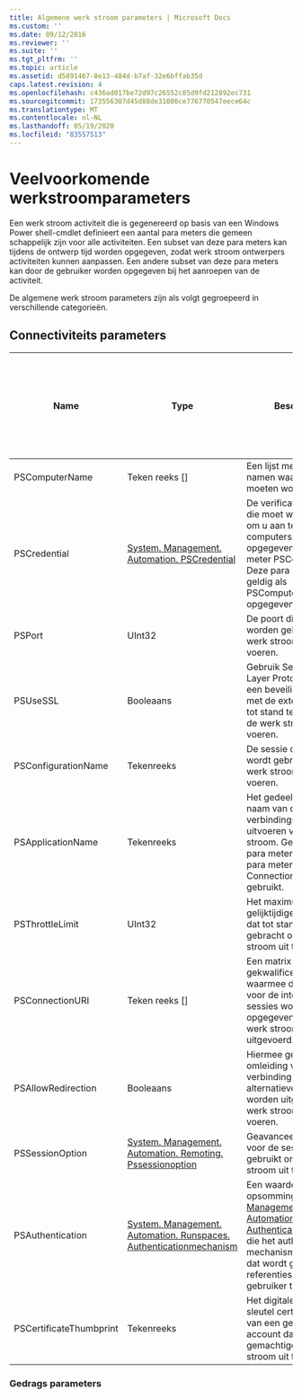 ```yaml
---
title: Algemene werk stroom parameters | Microsoft Docs
ms.custom: ''
ms.date: 09/12/2016
ms.reviewer: ''
ms.suite: ''
ms.tgt_pltfrm: ''
ms.topic: article
ms.assetid: d5891467-8e13-484d-b7af-32e6bffab35d
caps.latest.revision: 4
ms.openlocfilehash: c436ad017be72d97c26552c85d9fd212892ec731
ms.sourcegitcommit: 173556307d45d88de31086ce776770547eece64c
ms.translationtype: MT
ms.contentlocale: nl-NL
ms.lasthandoff: 05/19/2020
ms.locfileid: "83557513"
---
```

# <a name="common-workflow-parameters"></a>Veelvoorkomende werkstroomparameters

Een werk stroom activiteit die is gegenereerd op basis van een Windows Power shell-cmdlet definieert een aantal para meters die gemeen schappelijk zijn voor alle activiteiten. Een subset van deze para meters kan tijdens de ontwerp tijd worden opgegeven, zodat werk stroom ontwerpers activiteiten kunnen aanpassen. Een andere subset van deze para meters kan door de gebruiker worden opgegeven bij het aanroepen van de activiteit.

De algemene werk stroom parameters zijn als volgt gegroepeerd in verschillende categorieën.

## <a name="connectivity-parameters"></a>Connectiviteits parameters

|Name|Type|Beschrijving|Kan tijdens de uitvoerings tijd worden opgegeven door de eind gebruiker?|Kan worden opgegeven door werk stroom auteur tijdens de ontwerp tijd?|Kan worden opgegeven door werk stroom auteur bij instantiëring?|
|----------|----------|-----------------|-----------------------------------------------------|------------------------------------------------------------|-----------------------------------------------------------|
|PSComputerName|Teken reeks []|Een lijst met computer namen waarvoor taken moeten worden gestart.|Ja|Ja|Ja|
|PSCredential|[System. Management. Automation. PSCredential](/dotnet/api/System.Management.Automation.PSCredential)|De verificatie referentie die moet worden gebruikt om u aan te melden bij de computers die zijn opgegeven met de para meter PSComputerName. Deze para meter is alleen geldig als PSComputerName is opgegeven.|Ja|Ja|Ja|
|PSPort|UInt32|De poort die moet worden gebruikt om de werk stroom uit te voeren.|Ja|Ja|Ja|
|PSUseSSL|Booleaans|Gebruik Secure Sockets Layer Protocol (SSL) om een beveiligde verbinding met de externe computer tot stand te brengen om de werk stroom uit te voeren.|Ja|Ja|Ja|
|PSConfigurationName|Tekenreeks|De sessie configuratie die wordt gebruikt om de werk stroom uit te voeren.|Ja|Ja|Ja|
|PSApplicationName|Tekenreeks|Het gedeelte toepassings naam van de verbindings-URI voor het uitvoeren van de werk stroom. Gebruik deze para meter alleen als u de para meter ConnectionURI niet gebruikt.|Ja|Ja|Ja|
|PSThrottleLimit|UInt32|Het maximum aantal gelijktijdige verbindingen dat tot stand kan worden gebracht om de werk stroom uit te voeren.|Ja|NOG TE BEPALEN|Ja|
|PSConnectionURI|Teken reeks []|Een matrix met volledig gekwalificeerde Uri's waarmee de eind punten voor de interactieve sessies worden opgegeven waarmee de werk stroom wordt uitgevoerd.|Ja|Ja|Ja|
|PSAllowRedirection|Booleaans|Hiermee geeft u op of omleiding van deze verbinding naar een alternatieve URI mag worden uitgevoerd om de werk stroom uit te voeren.|Ja|Ja|Ja|
|PSSessionOption|[System. Management. Automation. Remoting. Pssessionoption](/dotnet/api/System.Management.Automation.Remoting.PSSessionOption)|Geavanceerde opties voor de sessie die wordt gebruikt om de werk stroom uit te voeren.|Ja|Ja|Ja|
|PSAuthentication|[System. Management. Automation. Runspaces. Authenticationmechanism](/dotnet/api/System.Management.Automation.Runspaces.AuthenticationMechanism)|Een waarde van de opsomming [System. Management. Automation. Runspaces. Authenticationmechanism](/dotnet/api/System.Management.Automation.Runspaces.AuthenticationMechanism) die het authenticatie mechanisme specificeert dat wordt gebruikt om de referenties van de gebruiker te verifiëren.|Ja|Ja|Ja|
|PSCertificateThumbprint|Tekenreeks|Het digitale open bare-sleutel certificaat (x509) van een gebruikers account dat is gemachtigd om de werk stroom uit te voeren.|Ja|Ja|Ja|

### <a name="behavior-parameters"></a>Gedrags parameters
